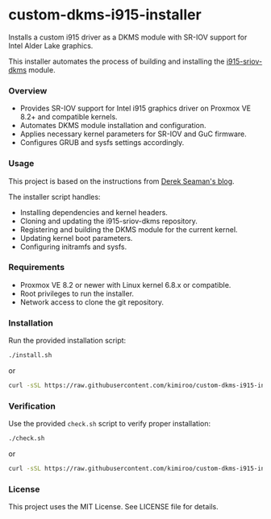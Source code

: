 # custom-dkms-i915-installer

Installs a custom i915 driver as a DKMS module with SR-IOV support for Intel Alder Lake graphics.

This installer automates the process of building and installing the [i915-sriov-dkms](https://github.com/strongtz/i915-sriov-dkms) module.

### Overview

- Provides SR-IOV support for Intel i915 graphics driver on Proxmox VE 8.2+ and compatible kernels.
- Automates DKMS module installation and configuration.
- Applies necessary kernel parameters for SR-IOV and GuC firmware.
- Configures GRUB and sysfs settings accordingly.

### Usage

This project is based on the instructions from [Derek Seaman's blog](https://www.derekseaman.com/2024/07/proxmox-ve-8-2-windows-11-vgpu-vt-d-passthrough-with-intel-alder-lake.html).

The installer script handles:

- Installing dependencies and kernel headers.
- Cloning and updating the i915-sriov-dkms repository.
- Registering and building the DKMS module for the current kernel.
- Updating kernel boot parameters.
- Configuring initramfs and sysfs.

### Requirements

- Proxmox VE 8.2 or newer with Linux kernel 6.8.x or compatible.
- Root privileges to run the installer.
- Network access to clone the git repository.

### Installation

Run the provided installation script:

```bash
./install.sh
```

or

```bash
curl -sSL https://raw.githubusercontent.com/kimiroo/custom-dkms-i915-installer/refs/heads/main/install.sh | bash
```

### Verification

Use the provided `check.sh` script to verify proper installation:

```bash
./check.sh
```

or

```bash
curl -sSL https://raw.githubusercontent.com/kimiroo/custom-dkms-i915-installer/refs/heads/main/check.sh | bash
```

### License
This project uses the MIT License. See LICENSE file for details.
